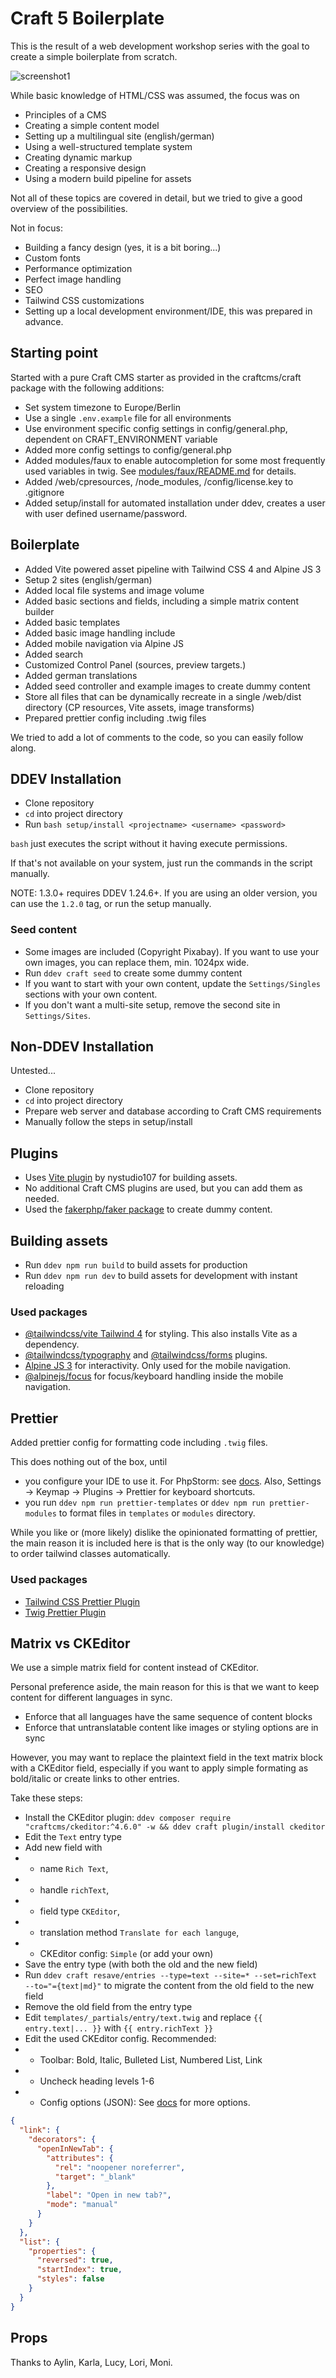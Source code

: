 # Craft 5 Boilerplate

This is the result of a web development workshop series with the goal to create a simple boilerplate from scratch.

![screenshot1](screenshot1.jpg)

While basic knowledge of HTML/CSS was assumed, the focus was on

* Principles of a CMS
* Creating a simple content model
* Setting up a multilingual site (english/german)
* Using a well-structured template system
* Creating dynamic markup
* Creating a responsive design
* Using a modern build pipeline for assets

Not all of these topics are covered in detail, but we tried to give a good overview of the possibilities.

Not in focus:

* Building a fancy design (yes, it is a bit boring...)
* Custom fonts
* Performance optimization
* Perfect image handling
* SEO
* Tailwind CSS customizations
* Setting up a local development environment/IDE, this was prepared in advance.

## Starting point

Started with a pure Craft CMS starter as provided in the craftcms/craft package with 
the following additions:

* Set system timezone to Europe/Berlin
* Use a single `.env.example` file for all environments
* Use environment specific config settings in config/general.php, dependent on CRAFT_ENVIRONMENT variable
* Added more config settings to config/general.php
* Added modules/faux to enable autocompletion for some most frequently used variables in twig. See [modules/faux/README.md](modules/faux/README.md) for details.
* Added /web/cpresources, /node_modules, /config/license.key to .gitignore
* Added setup/install for automated installation under ddev, creates a user with user defined username/password.

## Boilerplate

* Added Vite powered asset pipeline with Tailwind CSS 4 and Alpine JS 3
* Setup 2 sites (english/german)
* Added local file systems and image volume
* Added basic sections and fields, including a simple matrix content builder
* Added basic templates
* Added basic image handling include
* Added mobile navigation via Alpine JS
* Added search
* Customized Control Panel (sources, preview targets.)
* Added german translations
* Added seed controller and example images to create dummy content
* Store all files that can be dynamically recreate in a single /web/dist directory (CP resources, Vite assets, image transforms)
* Prepared prettier config including .twig files

We tried to add a lot of comments to the code, so you can easily follow along.

## DDEV Installation

* Clone repository
* `cd` into project directory
* Run `bash setup/install <projectname> <username> <password>`

`bash` just executes the script without it having execute permissions.

If that's not available on your system, just run the commands in the script manually.

NOTE: 1.3.0+ requires DDEV 1.24.6+. If you are using an older version, you can use the `1.2.0` tag, or run the setup manually.

### Seed content

* Some images are included (Copyright Pixabay). If you want to use your own images, you can replace them, min. 1024px wide.
* Run `ddev craft seed` to create some dummy content
* If you want to start with your own content, update the `Settings/Singles` sections with your own content.
* If you don't want a multi-site setup, remove the second site in `Settings/Sites`.

## Non-DDEV Installation

Untested...

* Clone repository
* `cd` into project directory
* Prepare web server and database according to Craft CMS requirements
* Manually follow the steps in setup/install

## Plugins

* Uses [Vite plugin](https://plugins.craftcms.com/vite?craft5) by nystudio107 for building assets.
* No additional Craft CMS plugins are used, but you can add them as needed.
* Used the [fakerphp/faker package](https://github.com/fakerphp/faker) to create dummy content.

## Building assets

* Run `ddev npm run build` to build assets for production
* Run `ddev npm run dev` to build assets for development with instant reloading

### Used packages

* [@tailwindcss/vite Tailwind 4](https://tailwindcss.com/docs/installation/using-vite) for styling. This also installs Vite as a dependency.
* [@tailwindcss/typography](https://github.com/tailwindlabs/tailwindcss-typography) and [@tailwindcss/forms](https://github.com/tailwindlabs/tailwindcss-forms) plugins.
* [Alpine JS 3](https://alpinejs.dev/start-here) for interactivity. Only used for the mobile navigation.
* [@alpinejs/focus](https://alpinejs.dev/plugins/focus) for focus/keyboard handling inside the mobile navigation.

## Prettier

Added prettier config for formatting code including `.twig` files.

This does nothing out of the box, until

* you configure your IDE to use it. For PhpStorm: see [docs](https://www.jetbrains.com/help/phpstorm/prettier.html#ws_prettier_configure). Also, Settings -> Keymap -> Plugins -> Prettier for keyboard shortcuts.
* you run `ddev npm run prettier-templates` or `ddev npm run prettier-modules` to format files in `templates` or `modules` directory.

While you like or (more likely) dislike the opinionated formatting of prettier, the main reason it is included here is that is the only way (to our knowledge) to order tailwind classes automatically.

### Used packages

* [Tailwind CSS Prettier Plugin](https://github.com/tailwindlabs/prettier-plugin-tailwindcss)
* [Twig Prettier Plugin](https://github.com/zackad/prettier-plugin-twig)

## Matrix vs CKEditor

We use a simple matrix field for content instead of CKEditor. 

Personal preference aside, the main reason for this is that we want to keep content for different languages in sync.

* Enforce that all languages have the same sequence of content blocks
* Enforce that untranslatable content like images or styling options are in sync

However, you may want to replace the plaintext field in the text matrix block with a CKEditor field, 
especially if you want to apply simple formating as bold/italic or create links to other entries.

Take these steps:

* Install the CKEditor plugin: `ddev composer require "craftcms/ckeditor:^4.6.0" -w && ddev craft plugin/install ckeditor`
* Edit the `Text` entry type
* Add new field with  
* * name `Rich Text`, 
* * handle `richText`, 
* * field type `CKEditor`, 
* * translation method `Translate for each languge`,
* * CKEditor config: `Simple` (or add your own)
* Save the entry type (with both the old and the new field)
* Run `ddev craft resave/entries --type=text --site=* --set=richText --to="={text|md}"` to migrate the content from the old field to the new field
* Remove the old field from the entry type
* Edit `templates/_partials/entry/text.twig` and replace `{{ entry.text|... }}` with `{{ entry.richText }}`
* Edit the used CKEditor config. Recommended:
* * Toolbar: Bold, Italic, Bulleted List, Numbered List, Link
* * Uncheck heading levels 1-6
* * Config options (JSON): See [docs](https://github.com/craftcms/ckeditor?tab=readme-ov-file#examples) for more options.
```json
{
  "link": {
    "decorators": {
      "openInNewTab": {
        "attributes": {
          "rel": "noopener noreferrer",
          "target": "_blank"
        },
        "label": "Open in new tab?",
        "mode": "manual"
      }
    }
  },
  "list": {
    "properties": {
      "reversed": true,
      "startIndex": true,
      "styles": false
    }
  }
}
```

## Props

Thanks to Aylin, Karla, Lucy, Lori, Moni.